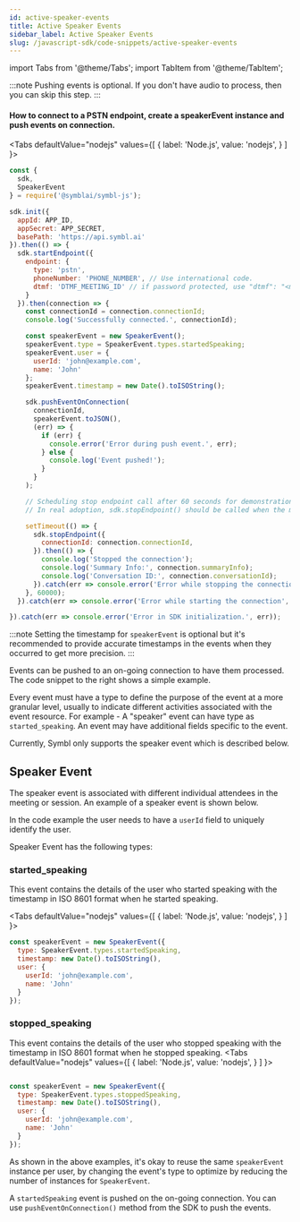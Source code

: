 ```yaml
---
id: active-speaker-events
title: Active Speaker Events
sidebar_label: Active Speaker Events
slug: /javascript-sdk/code-snippets/active-speaker-events
---
```

import Tabs from '@theme/Tabs';
import TabItem from '@theme/TabItem';

:::note
Pushing events is optional. If you don't have audio to process, then you can skip this step.
:::

#### How to connect to a PSTN endpoint, create a speakerEvent instance and push events on connection.

<Tabs
  defaultValue="nodejs"
  values={[
    { label: 'Node.js', value: 'nodejs', }
  ]
}>

<TabItem value="nodejs">

```js
const {
  sdk,
  SpeakerEvent
} = require('@symblai/symbl-js');

sdk.init({
  appId: APP_ID,
  appSecret: APP_SECRET,
  basePath: 'https://api.symbl.ai'
}).then(() => {
  sdk.startEndpoint({
    endpoint: {
      type: 'pstn',
      phoneNumber: 'PHONE_NUMBER', // Use international code.
      dtmf: 'DTMF_MEETING_ID' // if password protected, use "dtmf": "<meeting_id>#,#<password>#"
    }
  }).then(connection => {
    const connectionId = connection.connectionId;
    console.log('Successfully connected.', connectionId);

    const speakerEvent = new SpeakerEvent();
    speakerEvent.type = SpeakerEvent.types.startedSpeaking;
    speakerEvent.user = {
      userId: 'john@example.com',
      name: 'John'
    };
    speakerEvent.timestamp = new Date().toISOString();

    sdk.pushEventOnConnection(
      connectionId,
      speakerEvent.toJSON(),
      (err) => {
        if (err) {
          console.error('Error during push event.', err);
        } else {
          console.log('Event pushed!');
        }
      }
    );

    // Scheduling stop endpoint call after 60 seconds for demonstration purposes
    // In real adoption, sdk.stopEndpoint() should be called when the meeting or call actually ends

    setTimeout(() => {
      sdk.stopEndpoint({
        connectionId: connection.connectionId,
      }).then(() => {
        console.log('Stopped the connection');
        console.log('Summary Info:', connection.summaryInfo);
        console.log('Conversation ID:', connection.conversationId);
      }).catch(err => console.error('Error while stopping the connection.', err));
    }, 60000);
  }).catch(err => console.error('Error while starting the connection', err));

}).catch(err => console.error('Error in SDK initialization.', err));
```

</TabItem>
</Tabs>

:::note
Setting the timestamp for `speakerEvent` is optional but it's recommended to provide accurate timestamps in the events when they occurred to get more precision.
:::

Events can be pushed to an on-going connection to have them processed. The code snippet to the right shows a simple example.

Every event must have a type to define the purpose of the event at a more granular level, usually to indicate different activities associated with the
event resource. For example - A "speaker" event can have type as `started_speaking`. An event may have additional fields specific to the event.

Currently, Symbl only supports the speaker event which is described below.

## Speaker Event

The speaker event is associated with different individual attendees in the meeting or session. An example of a speaker event is shown below.

In the code example the user needs to have a `userId` field to uniquely identify the user.

Speaker Event has the following types:


### started_speaking

This event contains the details of the user who started speaking with the timestamp in ISO 8601 format when he started speaking.

<Tabs
  defaultValue="nodejs"
  values={[
    { label: 'Node.js', value: 'nodejs', }
  ]
}>
<TabItem value="nodejs">

```js
const speakerEvent = new SpeakerEvent({
  type: SpeakerEvent.types.startedSpeaking,
  timestamp: new Date().toISOString(),
  user: {
    userId: 'john@example.com',
    name: 'John'
  }
});
```
</TabItem>
<TabItem value="cURL">
</TabItem>
</Tabs>


### stopped_speaking

This event contains the details of the user who stopped speaking with the timestamp in ISO 8601 format when he stopped speaking.
<Tabs
  defaultValue="nodejs"
  values={[
    { label: 'Node.js', value: 'nodejs', }
  ]
}>
<TabItem value="nodejs">

```js

const speakerEvent = new SpeakerEvent({
  type: SpeakerEvent.types.stoppedSpeaking,
  timestamp: new Date().toISOString(),
  user: {
    userId: 'john@example.com',
    name: 'John'
  }
});
```
</TabItem>
<TabItem value="cURL">
</TabItem>
</Tabs>


As shown in the above examples, it's okay to reuse the same `speakerEvent` instance per user, by changing the event's type to optimize by reducing the number of instances for `SpeakerEvent`.

A `startedSpeaking` event is pushed on the on-going connection. You can use `pushEventOnConnection()` method from the SDK to push the events.
